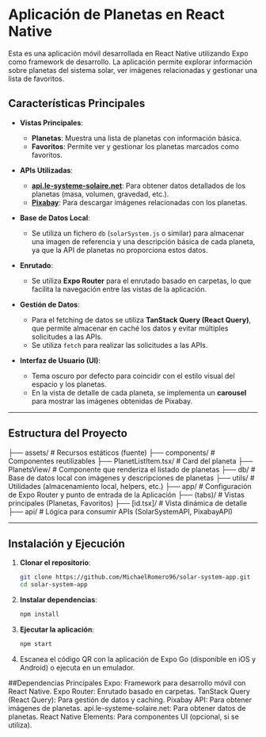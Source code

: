 # Aplicación de Planetas en React Native

Esta es una aplicación móvil desarrollada en React Native utilizando Expo como framework de desarrollo. La aplicación permite explorar información sobre planetas del sistema solar, ver imágenes relacionadas y gestionar una lista de favoritos.

## Características Principales

- **Vistas Principales**:
  - **Planetas**: Muestra una lista de planetas con información básica.
  - **Favoritos**: Permite ver y gestionar los planetas marcados como favoritos.

- **APIs Utilizadas**:
  - **[api.le-systeme-solaire.net](https://api.le-systeme-solaire.net/)**: Para obtener datos detallados de los planetas (masa, volumen, gravedad, etc.).
  - **[Pixabay](https://pixabay.com/)**: Para descargar imágenes relacionadas con los planetas.

- **Base de Datos Local**:
  - Se utiliza un fichero `db` (`solarSystem.js` o similar) para almacenar una imagen de referencia y una descripción básica de cada planeta, ya que la API de planetas no proporciona estos datos.

- **Enrutado**:
  - Se utiliza **Expo Router** para el enrutado basado en carpetas, lo que facilita la navegación entre las vistas de la aplicación.

- **Gestión de Datos**:
  - Para el fetching de datos se utiliza **TanStack Query (React Query)**, que permite almacenar en caché los datos y evitar múltiples solicitudes a las APIs.
  - Se utiliza `fetch` para realizar las solicitudes a las APIs.

- **Interfaz de Usuario (UI)**:
  - Tema oscuro por defecto para coincidir con el estilo visual del espacio y los planetas.
  - En la vista de detalle de cada planeta, se implementa un **carousel** para mostrar las imágenes obtenidas de Pixabay.

---

## Estructura del Proyecto
├── assets/ # Recursos estáticos (fuente)
├── components/ # Componentes reutilizables
   ├── PlanetListItem.tsx/ # Card del planeta
   ├── PlanetsView/ # Componente que renderiza el listado de planetas
├── db/ # Base de datos local con imágenes y descripciones de planetas
├── utils/ # Utilidades (almacenamiento local, helpers, etc.)
├── app/ # Configuración de Expo Router y punto de entrada de la Aplicación
   ├── (tabs)/ # Vistas principales (Planetas, Favoritos)
   ├── [id.tsx]/ # Vista dinámica de detalle
├── api/ # Lógica para consumir APIs (SolarSystemAPI, PixabayAPI)

---

## Instalación y Ejecución

1. **Clonar el repositorio**:
   ```bash
   git clone https://github.com/MichaelRomero96/solar-system-app.git
   cd solar-system-app

2. **Instalar dependencias**:
   ```bash
   npm install

2. **Ejecutar la aplicación**:
   ```bash
   npm start

4. Escanea el código QR con la aplicación de Expo Go (disponible en iOS y Android) o ejecuta en un emulador.


##Dependencias Principales
Expo: Framework para desarrollo móvil con React Native.
Expo Router: Enrutado basado en carpetas.
TanStack Query (React Query): Para gestión de datos y caching.
Pixabay API: Para obtener imágenes de planetas.
api.le-systeme-solaire.net: Para obtener datos de planetas.
React Native Elements: Para componentes UI (opcional, si se utiliza).
